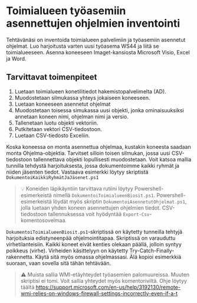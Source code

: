 # Toimialueen työasemiin asennettujen ohjelmien inventointi

Tehtävänäsi on inventoida toimialueen palvelimiin ja työasemiin asennetut
ohjelmat. Luo harjoitusta varten uusi työasema WS44 ja liitä se toimialueeseen.
Asenna koneeseen Imaget-kansiosta Microsoft Visio, Excel ja Word.

## Tarvittavat toimenpiteet

1. Luetaan toimialueen konetilitiedot hakemistopalvelimelta (AD).
2. Muodostetaan silmukassa yhteys jokaiseen koneeseen.
3. Luetaan koneeseen asennetut ohjelmat
4. Muodostetaan toisessa simukassa uusi objekti, jonka ominaisuuksiksi annetaan koneen nimi, ohjelman nimi ja versio.
5. Tallenetaan luotu objekti vektoriin.
6. Putkitetaan vektori CSV-tiedostoon.
7. Luetaan CSV-tiedosto Exceliin.

Koska koneessa on monta asennettua ohjelmaa, kustakin koneesta saadaan monta
Ohjelma-objektia. Tarvitset silloin toisen silmukan, jossa uusi CSV-tiedostoon tallennettava objekti lopullisesti
muodostetaan. Voit katsoa mallia tunnilla tehdystä harjoituksesta, jossa
dokumentoimme kaikki ryhmät ja niiden jäsenten tiedot. Vastaava esimerkki löytyy
skriptistä `DokumentoiKaikkiRyhmätJaJäsenet.ps1`

> :bulb: Koneiden läpikäyntiin tarvittava rutiini löytyy Powershell-esimerkeistä nimellä `DokumentoiToimialueenBiosit.ps1`.
Powershell-esimerkeistä löydät myös skriptin `DokumentoiAsennetutOhjelmat.ps1`,
jolla luetaan yhden koneen asennettujen ohjelmien tiedot. CSV-tiedostoon
tallennuksessa voit hyödyntää `Export-Csv`-komentosovelmaa.

`DokumentoiToimialueenBiosit.ps1`-skriptissä on käytetty tunneilla tehtyjä
harjoituksia edistyneenpää ohjelmointitapaa. Skriptissä on varauduttu
virhetilanteisiin. Kaikki koneet eivät kenties olekaan päällä, jolloin syntyy
poikkeus (virhe). Virheiden käsittelyyn on käytetty Try-Catch-Finally-rakennetta.
Käytä sitä myös omassa ohjelmassasi. Älä kopioi esimerkkiä suoraan, vaan sovella
sitä tähän tehtävään.

> :warning: Muista sallia WMI-etäyhteydet työasemien palomuureissa. Muuten
skriptisi ei tomi. Voit sallia yhteydet myös komentoriviltä. Ohje löytyy täältä https://support.microsoft.com/en-us/help/3192130/remote-wmi-relies-on-windows-firewall-settings-incorrectly-even-if-a-t


